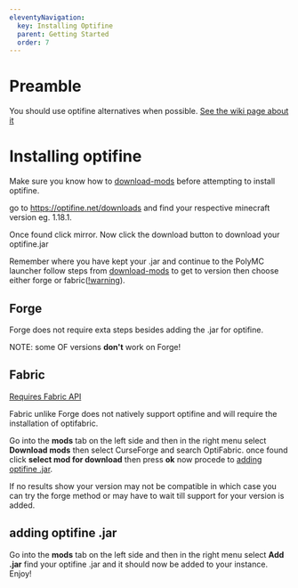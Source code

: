 ```yaml
---
eleventyNavigation:
  key: Installing Optifine
  parent: Getting Started
  order: 7
---
```

# Preamble

You should use optifine alternatives when possible. [See the wiki page about it](../install-of-alternatives)
# Installing optifine

Make sure you know how to [download-mods](../download-mods) before attempting to install optifine.

go to https://optifine.net/downloads and find your respective minecraft version eg. 1.18.1.

Once found click mirror. Now click the download button to download your optifine.jar

Remember where you have kept your .jar and continue to the PolyMC launcher follow steps from [download-mods](../download-mods) to get to version then choose either forge or fabric([!warning](#fabric)).

## Forge
Forge does not require exta steps besides adding the .jar for optifine. 

NOTE: some OF versions **don't** work on Forge!

## Fabric 
[Requires Fabric API](../download-mods/#fabric)

Fabric unlike Forge does not natively support optifine and will require the installation of optifabric. 

Go into the **mods** tab on the left side and then in the right menu select **Download mods** then select CurseForge and search OptiFabric. once found click **select mod for download** then press **ok** now procede to [adding optifine .jar](#adding-optifine-.jar). 

If no results show your version may not be compatible in which case you can try the forge method or may have to wait till support for your version is added.

## adding optifine .jar
Go into the **mods** tab on the left side and then in the right menu select **Add .jar** find your optifine .jar and it should now be added to your instance. Enjoy!
